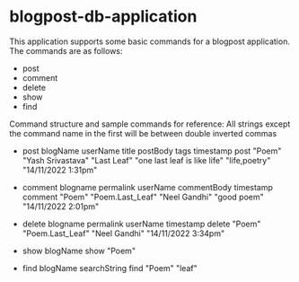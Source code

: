 # blogpost-db-application

This application supports some basic commands for a blogpost application. 
The commands are as follows: 
 - post
 - comment
 - delete
 - show
 - find


Command structure and sample commands for reference:
All strings except the command name in the first will be between double inverted commas

 - post blogName userName title postBody tags timestamp
   post "Poem" "Yash Srivastava" "Last Leaf" "one last leaf is like life" "life,poetry" "14/11/2022 1:31pm" 

 - comment blogname permalink userName commentBody timestamp
   comment "Poem" "Poem.Last_Leaf" "Neel Gandhi" "good poem" "14/11/2022 2:01pm" 

 - delete blogname permalink userName timestamp
   delete "Poem" "Poem.Last_Leaf" "Neel Gandhi" "14/11/2022 3:34pm"

 - show blogName
   show "Poem"

 - find blogName searchString
   find "Poem" "leaf" 